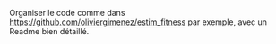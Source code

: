 Organiser le code comme dans https://github.com/oliviergimenez/estim_fitness par exemple, avec un Readme bien détaillé. 
